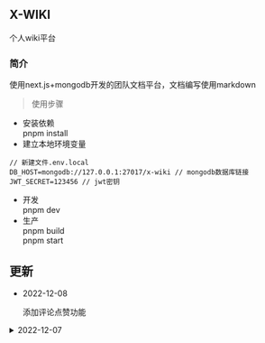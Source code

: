## X-WIKI
个人wiki平台

### 简介
使用next.js+mongodb开发的团队文档平台，文档编写使用markdown

> 使用步骤
- 安装依赖  
pnpm install
- 建立本地环境变量
```
// 新建文件.env.local
DB_HOST=mongodb://127.0.0.1:27017/x-wiki // mongodb数据库链接
JWT_SECRET=123456 // jwt密钥
```
- 开发  
pnpm dev
- 生产  
pnpm build  
pnpm start

## 更新
- 2022-12-08

  添加评论点赞功能
  

<details>
  <summary>2022-12-07</summary>
  > 基础功能开发完毕
</details>
